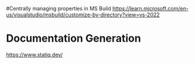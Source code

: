 ﻿
#Centrally managing properties in MS Build
https://learn.microsoft.com/en-us/visualstudio/msbuild/customize-by-directory?view=vs-2022

# Documentation Generation
https://www.statiq.dev/
